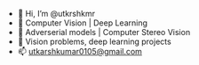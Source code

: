 - 👋 Hi, I’m @utkrshkmr
- 👀 Computer Vision | Deep Learning
- 🌱 Adverserial models | Computer Stereo Vision
- 💞️ Vision problems, deep learning projects
- 📫 utkarshkumar0105@gmail.com

